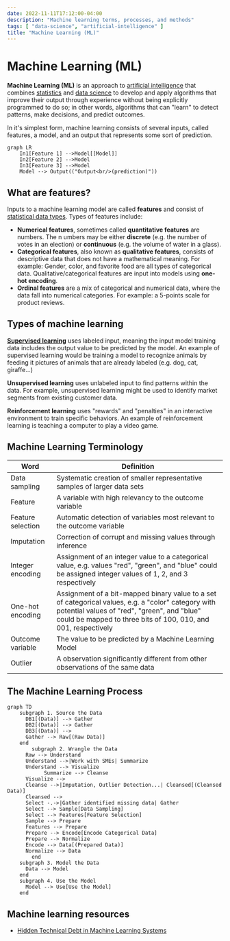 ```yaml
---
date: 2022-11-11T17:12:00-04:00
description: "Machine learning terms, processes, and methods"
tags: [ "data-science", "artificial-intelligence" ]
title: "Machine Learning (ML)"
---
```


# Machine Learning (ML)

**Machine Learning (ML)** is an approach to [artificial intelligence](artificial-intelligence.md) that combines [statistics](statistics.md) and [data science](data-science.md) to develop and apply algorithms that improve their output through experience without being explicitly programmed to do so; in other words, algorithms that can "learn" to detect patterns, make decisions, and predict outcomes.

In it's simplest form, machine learning consists of several inputs, called features, a model, and an output that represents some sort of prediction.

```mermaid
graph LR
    In1[Feature 1] -->Model[[Model]]
    In2[Feature 2] -->Model
    In3[Feature 3] -->Model
    Model --> Output(("Output<br/>(prediction)"))
```

## What are features?

Inputs to a machine learning model are called **features** and consist of [statistical data types](statistical-data-types.md). Types of features include:

* **Numerical features**, sometimes called **quantitative features** are numbers. The n umbers may be either **discrete** (e.g. the number of votes in an election) or **continuous** (e.g. the volume of water in a glass).
* **Categorical features**, also known as **qualitative features**, consists of descriptive data that does not have a mathematical meaning. For example: Gender, color, and favorite food are all types of categorical data. Qualitative/categorical features are input into models using **one-hot encoding**.
* **Ordinal features** are a mix of categorical and numerical data, where the data fall into numerical categories. For example: a 5-points scale for product reviews.

## Types of machine learning

[**Supervised learning**](ml-supervised.md) uses labeled input, meaning the input model training data includes the output value to be predicted by the model. An example of supervised learning would be training a model to recognize animals by feeding it pictures of animals that are already labeled (e.g. dog, cat, giraffe...)

**Unsupervised learning** uses unlabeled input to find patterns within the data. For example, unsupervised learning might be used to identify market segments from existing customer data.

**Reinforcement learning** uses "rewards" and "penalties" in an interactive environment to train specific behaviors. An example of reinforcement learning is teaching a computer to play a video game.

<!-- TODO:

Clustering - Group objects together based on similarities in data. For example, identifying marketing segments based on customer demographics.

Anomaly detection - Find observations that are different than the "normal" data. e.g. a spike in negative social media comments after a new product release

Association learning - ...

Numeric estimation - ...

-----

Deep learning - a form of machine learning that stacks multiple ML models on top of each other to form a hierarchy. e.g. Face -> Gemoetric primitives -> Objects (eyes, nose, mouth) -> Faces -> Person name prediction

 -->

## Machine Learning Terminology

| Word              | Definition                                                                                                                                                                                                           |
| ----------------- | -------------------------------------------------------------------------------------------------------------------------------------------------------------------------------------------------------------------- |
| Data sampling     | Systematic creation of smaller representative samples of larger data sets                                                                                                                                            |
| Feature           | A variable with high relevancy to the outcome variable                                                                                                                                                               |
| Feature selection | Automatic detection of variables most relevant to the outcome variable                                                                                                                                               |
| Imputation        | Correction of corrupt and missing values through inference                                                                                                                                                           |
| Integer encoding  | Assignment of an integer value to a categorical value, e.g. values "red", "green", and "blue" could be assigned integer values of 1, 2, and 3 respectively                                                           |
| One-hot encoding  | Assignment of a bit-mapped binary value to a set of categorical values, e.g. a "color" category with potential values of "red", "green", and "blue" could be mapped to three bits of 100, 010, and 001, respectively |
| Outcome variable  | The value to be predicted by a Machine Learning Model                                                                                                                                                                |
| Outlier           | A observation significantly different from other observations of the same data                                                                                                                                       |

## The Machine Learning Process

```mermaid
graph TD
    subgraph 1. Source the Data
      DB1[(Data)] --> Gather
      DB2[(Data)] --> Gather
      DB3[(Data)] -->
      Gather --> Raw[(Raw Data)]
    end
		subgraph 2. Wrangle the Data
      Raw --> Understand
      Understand -->|Work with SMEs| Summarize
      Understand --> Visualize
			Summarize --> Cleanse
      Visualize -->
      Cleanse -->|Imputation, Outlier Detection...| Cleansed[(Cleansed Data)]
      Cleansed -->
      Select -.->|Gather identified missing data| Gather
      Select --> Sample[Data Sampling]
      Select --> Features[Feature Selection]
      Sample --> Prepare
      Features --> Prepare
      Prepare --> Encode[Encode Categorical Data]
      Prepare --> Normalize
      Encode --> Data[(Prepared Data)]
      Normalize --> Data
		end
    subgraph 3. Model the Data
      Data --> Model
    end
    subgraph 4. Use the Model
      Model --> Use[Use the Model]
    end
```

## Machine learning resources

* [Hidden Technical Debt in Machine Learning Systems](https://proceedings.neurips.cc/paper/2015/file/86df7dcfd896fcaf2674f757a2463eba-Paper.pdf)
